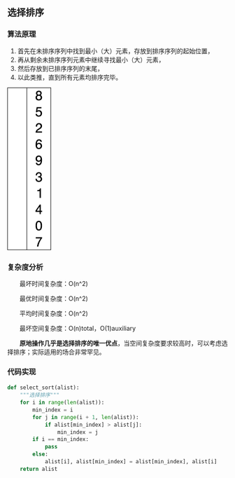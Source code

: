 ## 选择排序

### 算法原理

1.  首先在未排序序列中找到最小（大）元素，存放到排序序列的起始位置，
2.  再从剩余未排序序列元素中继续寻找最小（大）元素，
3.  然后存放到已排序序列的末尾，
4.  以此类推，直到所有元素均排序完毕。

![](images/2.gif)



### 复杂度分析

　　最坏时间复杂度：O(n^2)

　　最优时间复杂度：O(n^2)

　　平均时间复杂度：O(n^2)

　　最坏空间复杂度：O(n)total，O(1)auxiliary

　　**原地操作几乎是选择排序的唯一优点**，当空间复杂度要求较高时，可以考虑选择排序；实际适用的场合非常罕见。



### 代码实现

```python
def select_sort(alist):
    """选择排序"""
    for i in range(len(alist)):
        min_index = i
        for j in range(i + 1, len(alist)):
            if alist[min_index] > alist[j]:
                min_index = j
        if i == min_index:
            pass
        else:
            alist[i], alist[min_index] = alist[min_index], alist[i]
    return alist
```

